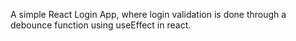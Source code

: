 A simple React Login App, where login validation is done through a debounce function using useEffect in react.

